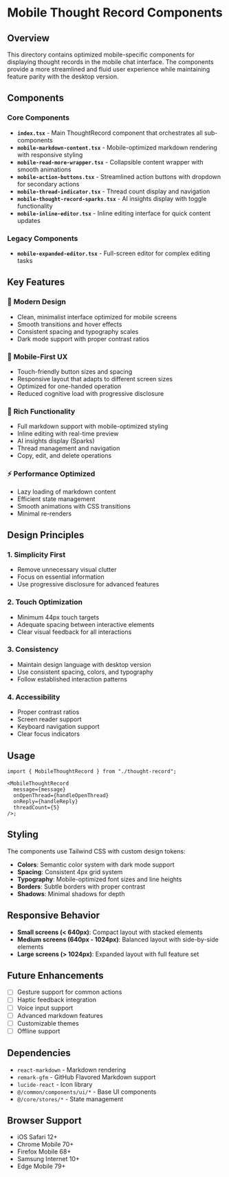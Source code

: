 # Mobile Thought Record Components

## Overview

This directory contains optimized mobile-specific components for displaying thought records in the mobile chat interface. The components provide a more streamlined and fluid user experience while maintaining feature parity with the desktop version.

## Components

### Core Components

- **`index.tsx`** - Main ThoughtRecord component that orchestrates all sub-components
- **`mobile-markdown-content.tsx`** - Mobile-optimized markdown rendering with responsive styling
- **`mobile-read-more-wrapper.tsx`** - Collapsible content wrapper with smooth animations
- **`mobile-action-buttons.tsx`** - Streamlined action buttons with dropdown for secondary actions
- **`mobile-thread-indicator.tsx`** - Thread count display and navigation
- **`mobile-thought-record-sparks.tsx`** - AI insights display with toggle functionality
- **`mobile-inline-editor.tsx`** - Inline editing interface for quick content updates

### Legacy Components

- **`mobile-expanded-editor.tsx`** - Full-screen editor for complex editing tasks

## Key Features

### 🎨 **Modern Design**

- Clean, minimalist interface optimized for mobile screens
- Smooth transitions and hover effects
- Consistent spacing and typography scales
- Dark mode support with proper contrast ratios

### 📱 **Mobile-First UX**

- Touch-friendly button sizes and spacing
- Responsive layout that adapts to different screen sizes
- Optimized for one-handed operation
- Reduced cognitive load with progressive disclosure

### 🔧 **Rich Functionality**

- Full markdown support with mobile-optimized styling
- Inline editing with real-time preview
- AI insights display (Sparks)
- Thread management and navigation
- Copy, edit, and delete operations

### ⚡ **Performance Optimized**

- Lazy loading of markdown content
- Efficient state management
- Smooth animations with CSS transitions
- Minimal re-renders

## Design Principles

### 1. **Simplicity First**

- Remove unnecessary visual clutter
- Focus on essential information
- Use progressive disclosure for advanced features

### 2. **Touch Optimization**

- Minimum 44px touch targets
- Adequate spacing between interactive elements
- Clear visual feedback for all interactions

### 3. **Consistency**

- Maintain design language with desktop version
- Use consistent spacing, colors, and typography
- Follow established interaction patterns

### 4. **Accessibility**

- Proper contrast ratios
- Screen reader support
- Keyboard navigation support
- Clear focus indicators

## Usage

```tsx
import { MobileThoughtRecord } from "./thought-record";

<MobileThoughtRecord
  message={message}
  onOpenThread={handleOpenThread}
  onReply={handleReply}
  threadCount={5}
/>;
```

## Styling

The components use Tailwind CSS with custom design tokens:

- **Colors**: Semantic color system with dark mode support
- **Spacing**: Consistent 4px grid system
- **Typography**: Mobile-optimized font sizes and line heights
- **Borders**: Subtle borders with proper contrast
- **Shadows**: Minimal shadows for depth

## Responsive Behavior

- **Small screens (< 640px)**: Compact layout with stacked elements
- **Medium screens (640px - 1024px)**: Balanced layout with side-by-side elements
- **Large screens (> 1024px)**: Expanded layout with full feature set

## Future Enhancements

- [ ] Gesture support for common actions
- [ ] Haptic feedback integration
- [ ] Voice input support
- [ ] Advanced markdown features
- [ ] Customizable themes
- [ ] Offline support

## Dependencies

- `react-markdown` - Markdown rendering
- `remark-gfm` - GitHub Flavored Markdown support
- `lucide-react` - Icon library
- `@/common/components/ui/*` - Base UI components
- `@/core/stores/*` - State management

## Browser Support

- iOS Safari 12+
- Chrome Mobile 70+
- Firefox Mobile 68+
- Samsung Internet 10+
- Edge Mobile 79+
